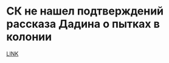 # СК не нашел подтверждений рассказа Дадина о пытках в колонии



[LINK](https://varlamov.ru/2109510.html)